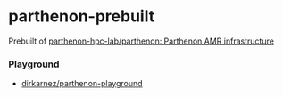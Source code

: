parthenon-prebuilt
==================
Prebuilt of [parthenon-hpc-lab/parthenon: Parthenon AMR infrastructure ](https://github.com/parthenon-hpc-lab/parthenon)

### Playground
- [dirkarnez/parthenon-playground](https://github.com/dirkarnez/parthenon-playground)